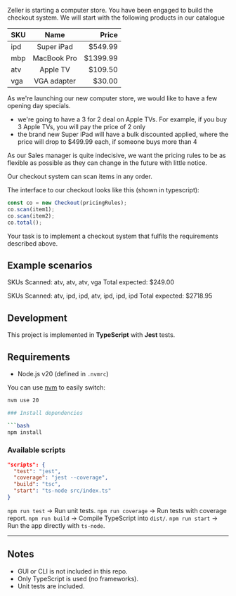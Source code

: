 Zeller is starting a computer store. You have been engaged to build the checkout system. We will start with the following products in our catalogue

| SKU |    Name     |    Price |
| --- | :---------: | -------: |
| ipd | Super iPad  |  $549.99 |
| mbp | MacBook Pro | $1399.99 |
| atv |  Apple TV   |  $109.50 |
| vga | VGA adapter |   $30.00 |

As we're launching our new computer store, we would like to have a few opening day specials.

- we're going to have a 3 for 2 deal on Apple TVs. For example, if you buy 3 Apple TVs, you will pay the price of 2 only
- the brand new Super iPad will have a bulk discounted applied, where the price will drop to $499.99 each, if someone buys more than 4

As our Sales manager is quite indecisive, we want the pricing rules to be as flexible as possible as they can change in the future with little notice.

Our checkout system can scan items in any order.

The interface to our checkout looks like this (shown in typescript):

```typescript
const co = new Checkout(pricingRules);
co.scan(item1);
co.scan(item2);
co.total();
```

Your task is to implement a checkout system that fulfils the requirements described above.

## Example scenarios

SKUs Scanned: atv, atv, atv, vga
Total expected: $249.00

SKUs Scanned: atv, ipd, ipd, atv, ipd, ipd, ipd
Total expected: $2718.95

## Development

This project is implemented in **TypeScript** with **Jest** tests.

## Requirements
- Node.js v20 (defined in `.nvmrc`)

You can use [nvm](https://github.com/nvm-sh/nvm) to easily switch:

```bash
nvm use 20

### Install dependencies

```bash
npm install
```

### Available scripts

```json
"scripts": {
  "test": "jest",
  "coverage": "jest --coverage",
  "build": "tsc",
  "start": "ts-node src/index.ts"
}
```

`npm run test` → Run unit tests.
`npm run coverage` → Run tests with coverage report.
`npm run build` → Compile TypeScript into `dist/`.
`npm run start` → Run the app directly with `ts-node`.

---

## Notes

* GUI or CLI is not included in this repo.
* Only TypeScript is used (no frameworks).
* Unit tests are included.
